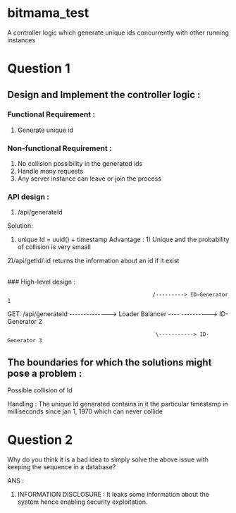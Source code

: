 # bitmama_test
A controller logic which generate unique ids concurrently with other running instances

# Question 1
## Design  and Implement the controller logic :

### Functional Requirement :
1) Generate unique id

### Non-functional Requirement :
1) No collision possibility in the generated ids
2) Handle many requests
3) Any server instance can leave or join the process

### API design :
1) /api/generateId

Solution: 
1) unique Id = uuid() + timestamp
Advantage : 1) Unique and the probability of collision is very smaall


2)/api/getId/:id
returns the information about an id if it exist


<br>
### High-level design :
                                                    
                                                  /---------> ID-Generator 1
GET:    /api/generateId  -------------->          Loader Balancer ---- ----------> ID-Generator 2


                                                   \-----------> ID-Generator 3
     
                                                   
##  The boundaries for which the solutions might pose a problem :
Possible collision of Id

Handling : The unique Id generated contains in it the particular timestamp in milliseconds since jan 1, 1970 which can never collide


# Question 2
Why do you think it is a bad idea to simply solve the above issue with keeping the sequence in a database?

ANS :
1) INFORMATION DISCLOSURE : It leaks some information about the system hence enabling security exploitation.